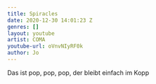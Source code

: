 ```yaml
---
title: Spiracles
date: 2020-12-30 14:01:23 Z
genres: []
layout: youtube
artist: COMA
youtube-url: oVnvNIyRF0k
author: Jo
---
```


Das ist pop, pop, pop, der bleibt einfach im Kopp
